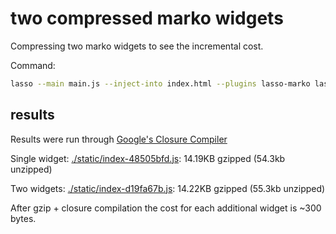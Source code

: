 # two compressed marko widgets

Compressing two marko widgets to see the incremental cost.

Command:
```bash
lasso --main main.js --inject-into index.html --plugins lasso-marko lasso-less --production
```

## results

Results were run through [Google's Closure Compiler](https://closure-compiler.appspot.com/home)

Single widget: [./static/index-48505bfd.js](./static/index-48505bfd.js): 14.19KB gzipped (54.3kb unzipped)

Two widgets: [./static/index-d19fa67b.js](./static/index-d19fa67b.js): 14.22KB gzipped (55.3kb unzipped)

After gzip + closure compilation the cost for each additional widget is ~300 bytes.

